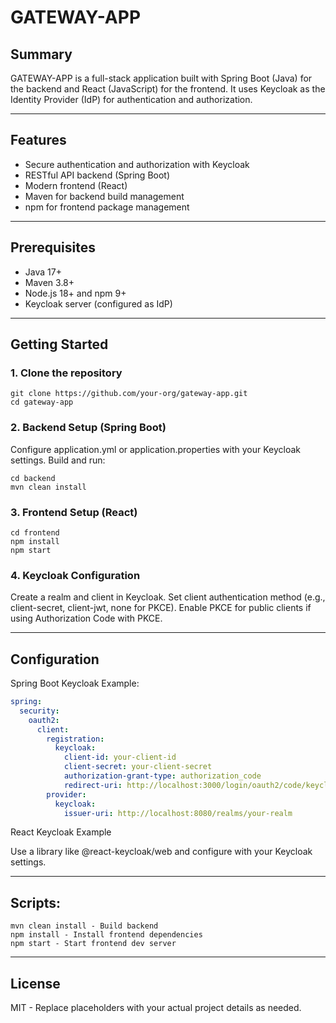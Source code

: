 # GATEWAY-APP

## Summary

GATEWAY-APP is a full-stack application built with Spring Boot (Java) for the backend and React (JavaScript) for the frontend. It uses Keycloak as the Identity Provider (IdP) for authentication and authorization.

---

## Features

- Secure authentication and authorization with Keycloak
- RESTful API backend (Spring Boot)
- Modern frontend (React)
- Maven for backend build management
- npm for frontend package management

---

## Prerequisites

- Java 17+
- Maven 3.8+
- Node.js 18+ and npm 9+
- Keycloak server (configured as IdP)

---

## Getting Started

### 1. Clone the repository

``` shell
git clone https://github.com/your-org/gateway-app.git
cd gateway-app
```

### 2. Backend Setup (Spring Boot)
Configure application.yml or application.properties with your Keycloak settings.
Build and run:

``` shell
cd backend
mvn clean install
```

### 3. Frontend Setup (React)
``` shell
cd frontend
npm install
npm start
```

### 4. Keycloak Configuration
Create a realm and client in Keycloak.
Set client authentication method (e.g., client-secret, client-jwt, none for PKCE).
Enable PKCE for public clients if using Authorization Code with PKCE.

---

## Configuration
Spring Boot Keycloak Example:
``` yaml
spring:
  security:
    oauth2:
      client:
        registration:
          keycloak:
            client-id: your-client-id
            client-secret: your-client-secret
            authorization-grant-type: authorization_code
            redirect-uri: http://localhost:3000/login/oauth2/code/keycloak
        provider:
          keycloak:
            issuer-uri: http://localhost:8080/realms/your-realm
```
React Keycloak Example

Use a library like @react-keycloak/web and configure with your Keycloak settings.

---

## Scripts:
```shell
mvn clean install - Build backend
npm install - Install frontend dependencies
npm start - Start frontend dev server
```

---

## License
MIT - Replace placeholders with your actual project details as needed.

<br/>


